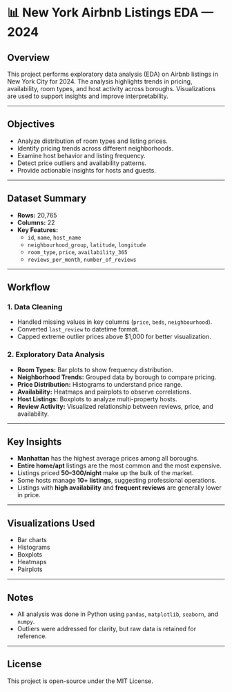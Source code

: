 # 📊 New York Airbnb Listings EDA — 2024

## Overview
This project performs exploratory data analysis (EDA) on Airbnb listings in New York City for 2024. The analysis highlights trends in pricing, availability, room types, and host activity across boroughs. Visualizations are used to support insights and improve interpretability.

---

## Objectives
- Analyze distribution of room types and listing prices.
- Identify pricing trends across different neighborhoods.
- Examine host behavior and listing frequency.
- Detect price outliers and availability patterns.
- Provide actionable insights for hosts and guests.

---

## Dataset Summary
- **Rows:** 20,765  
- **Columns:** 22  
- **Key Features:**  
  - `id`, `name`, `host_name`  
  - `neighbourhood_group`, `latitude`, `longitude`  
  - `room_type`, `price`, `availability_365`  
  - `reviews_per_month`, `number_of_reviews`  

---

## Workflow

### 1. Data Cleaning
- Handled missing values in key columns (`price`, `beds`, `neighbourhood`).
- Converted `last_review` to datetime format.
- Capped extreme outlier prices above $1,000 for better visualization.

### 2. Exploratory Data Analysis
- **Room Types:** Bar plots to show frequency distribution.
- **Neighborhood Trends:** Grouped data by borough to compare pricing.
- **Price Distribution:** Histograms to understand price range.
- **Availability:** Heatmaps and pairplots to observe correlations.
- **Host Listings:** Boxplots to analyze multi-property hosts.
- **Review Activity:** Visualized relationship between reviews, price, and availability.

---

## Key Insights

- **Manhattan** has the highest average prices among all boroughs.
- **Entire home/apt** listings are the most common and the most expensive.
- Listings priced **$50–$300/night** make up the bulk of the market.
- Some hosts manage **10+ listings**, suggesting professional operations.
- Listings with **high availability** and **frequent reviews** are generally lower in price.

---

## Visualizations Used
- Bar charts  
- Histograms  
- Boxplots  
- Heatmaps  
- Pairplots

---

## Notes
- All analysis was done in Python using `pandas`, `matplotlib`, `seaborn`, and `numpy`.
- Outliers were addressed for clarity, but raw data is retained for reference.

---

## License
This project is open-source under the MIT License.

